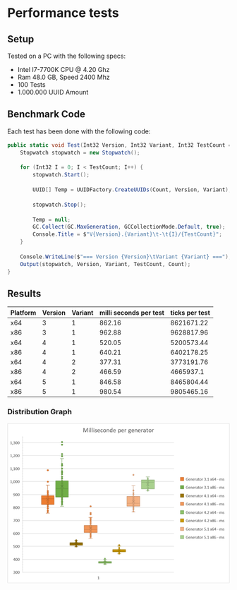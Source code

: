 # Performance tests

## Setup

Tested on a PC with the following specs:

* Intel I7-7700K CPU @ 4.20 Ghz
* Ram 48.0 GB, Speed 2400 Mhz
* 100 Tests
* 1.000.000 UUID Amount

## Benchmark Code

Each test has been done with the following code:

```csharp
public static void Test(Int32 Version, Int32 Variant, Int32 TestCount = 100, Int32 Count = 1000000) {
    Stopwatch stopwatch = new Stopwatch();

    for (Int32 I = 0; I < TestCount; I++) {
        stopwatch.Start();

        UUID[] Temp = UUIDFactory.CreateUUIDs(Count, Version, Variant);

        stopwatch.Stop();

        Temp = null;
        GC.Collect(GC.MaxGeneration, GCCollectionMode.Default, true);
        Console.Title = $"V{Version}.{Variant}\t-\t{I}/{TestCount}";
    }

    Console.WriteLine($"=== Version {Version}\tVariant {Variant} ===");
    Output(stopwatch, Version, Variant, TestCount, Count);
}
```

## Results

|Platform|Version |Variant |milli seconds per test |ticks per test |
|--------|--------|--------|---|---|
|x64 |3 |1 |862.16|8621671.22|
|x86 |3 |1 |962.88|9628817.96|
|x64 |4 |1 |520.05|5200573.44|
|x86 |4 |1 |640.21|6402178.25|
|x64 |4 |2 |377.31|3773191.76|
|x86 |4 |2 |466.59|4665937.1|
|x64 |5 |1 |846.58|8465804.44|
|x86 |5 |1 |980.54|9805465.16|

### Distribution Graph

![Graph](Data/Graph.png)


